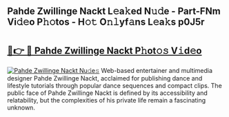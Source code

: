 ## Pahde Zwillinge Nackt L𝚎a𝚔ed N𝚞𝚍e - Part-FNm Vi𝚍𝚎o P𝚑𝚘tos - H𝚘𝚝 O𝚗𝚕yf𝚊ns L𝚎a𝚔s p0J5r

# <h2><a href="http://kf1gmf2.oniu.top/?m=Pahde+Zwillinge+Nackt">🔗👉 🔴 Pahde Zwillinge Nackt P𝚑ot𝚘𝚜 V𝚒d𝚎o</a></h2>

[![Pahde Zwillinge Nackt Nu𝚍e𝚜](https://i.imgur.com/0qMVB7G.gif)](http://kf1gmf2.oniu.top/?m=Pahde+Zwillinge+Nackt)
Web-based entertainer and multimedia designer Pahde Zwillinge Nackt, acclaimed for publishing dance and lifestyle tutorials through popular dance sequences and compact clips. The public face of Pahde Zwillinge Nackt is defined by its accessibility and relatability, but the complexities of his private life remain a fascinating unknown.  
